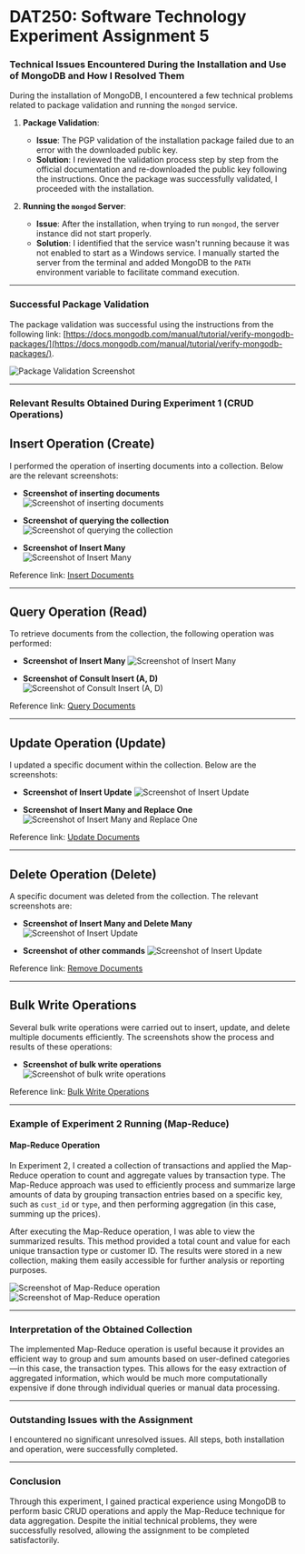 # DAT250: Software Technology Experiment Assignment 5

### Technical Issues Encountered During the Installation and Use of MongoDB and How I Resolved Them

During the installation of MongoDB, I encountered a few technical problems related to package validation and running the `mongod` service.

1. **Package Validation**:
   - **Issue**: The PGP validation of the installation package failed due to an error with the downloaded public key.
   - **Solution**: I reviewed the validation process step by step from the official documentation and re-downloaded the public key following the instructions. Once the package was successfully validated, I proceeded with the installation.

2. **Running the `mongod` Server**:
   - **Issue**: After the installation, when trying to run `mongod`, the server instance did not start properly.
   - **Solution**: I identified that the service wasn't running because it was not enabled to start as a Windows service. I manually started the server from the terminal and added MongoDB to the `PATH` environment variable to facilitate command execution.

---

### Successful Package Validation

The package validation was successful using the instructions from the following link: [https://docs.mongodb.com/manual/tutorial/verify-mongodb-packages/](https://docs.mongodb.com/manual/tutorial/verify-mongodb-packages/).

![Package Validation Screenshot](https://github.com/NachoAlcaldeT/DAT250/blob/main/Assignment5/Screenshots_Assignment5/MongoDB-True_screenshot.png)

---

### Relevant Results Obtained During Experiment 1 (CRUD Operations)

## Insert Operation (Create)
I performed the operation of inserting documents into a collection. Below are the relevant screenshots:

- **Screenshot of inserting documents**
![Screenshot of inserting documents](https://github.com/NachoAlcaldeT/DAT250/blob/main/Assignment5/Screenshots_Assignment5/Captura1-A%C3%B1adirDocumentos.png)

- **Screenshot of querying the collection**
 ![Screenshot of querying the collection](https://github.com/NachoAlcaldeT/DAT250/blob/main/Assignment5/Screenshots_Assignment5/Captura3-ConsultarCollection.png)

- **Screenshot of Insert Many**  
![Screenshot of Insert Many](https://github.com/NachoAlcaldeT/DAT250/blob/main/Assignment5/Screenshots_Assignment5/Captura4-InsertMany.png)

Reference link: [Insert Documents](https://docs.mongodb.com/manual/tutorial/insert-documents/)

---

## Query Operation (Read)
To retrieve documents from the collection, the following operation was performed:

- **Screenshot of Insert Many**
![Screenshot of Insert Many](https://github.com/NachoAlcaldeT/DAT250/blob/main/Assignment5/Screenshots_Assignment5/Captura8-InsertMany2.0.png)

- **Screenshot of Consult Insert (A, D)**  
![Screenshot of Consult Insert (A, D)](https://github.com/NachoAlcaldeT/DAT250/blob/main/Assignment5/Screenshots_Assignment5/Captura11-ConsultarInsert(A%2C%20D).png)

Reference link: [Query Documents](https://docs.mongodb.com/manual/tutorial/query-documents/)

---

## Update Operation (Update)
I updated a specific document within the collection. Below are the screenshots:

- **Screenshot of Insert Update**
![Screenshot of Insert Update](https://github.com/NachoAlcaldeT/DAT250/blob/main/Assignment5/Screenshots_Assignment5/Captura13-InsertUpdate.png)
  
- **Screenshot of Insert Many and Replace One**  
![Screenshot of Insert Many and Replace One](https://github.com/NachoAlcaldeT/DAT250/blob/main/Assignment5/Screenshots_Assignment5/Captura14-InsertManyReplaceOne.png)

Reference link: [Update Documents](https://docs.mongodb.com/manual/tutorial/update-documents/)

---

## Delete Operation (Delete)
A specific document was deleted from the collection. The relevant screenshots are:

- **Screenshot of Insert Many and Delete Many**
![Screenshot of Insert Update](https://github.com/NachoAlcaldeT/DAT250/blob/main/Assignment5/Screenshots_Assignment5/Captura15-InsertManyDeleteMany.png)  

- **Screenshot of other commands**
![Screenshot of Insert Update](https://github.com/NachoAlcaldeT/DAT250/blob/main/Assignment5/Screenshots_Assignment5/Captura16-ComandosAdicionales.png)  

Reference link: [Remove Documents](https://docs.mongodb.com/manual/tutorial/remove-documents/)

---

## Bulk Write Operations
Several bulk write operations were carried out to insert, update, and delete multiple documents efficiently. The screenshots show the process and results of these operations:

- **Screenshot of bulk write operations**  
![Screenshot of bulk write operations](https://github.com/NachoAlcaldeT/DAT250/blob/main/Assignment5/Screenshots_Assignment5/Captura17-Bulk%20Write.png)  

Reference link: [Bulk Write Operations](https://docs.mongodb.com/manual/core/bulk-write-operations/)

---

### Example of Experiment 2 Running (Map-Reduce)

#### **Map-Reduce Operation**

In Experiment 2, I created a collection of transactions and applied the Map-Reduce operation to count and aggregate values by transaction type. The Map-Reduce approach was used to efficiently process and summarize large amounts of data by grouping transaction entries based on a specific key, such as `cust_id` or `type`, and then performing aggregation (in this case, summing up the prices).

After executing the Map-Reduce operation, I was able to view the summarized results. This method provided a total count and value for each unique transaction type or customer ID. The results were stored in a new collection, making them easily accessible for further analysis or reporting purposes.

![Screenshot of Map-Reduce operation](https://github.com/NachoAlcaldeT/DAT250/blob/main/Assignment5/Screenshots_Assignment5/captura2-exp2.png)
![Screenshot of Map-Reduce operation](https://github.com/NachoAlcaldeT/DAT250/blob/main/Assignment5/Screenshots_Assignment5/captura1-exp2.png)

---

### Interpretation of the Obtained Collection

The implemented Map-Reduce operation is useful because it provides an efficient way to group and sum amounts based on user-defined categories—in this case, the transaction types. This allows for the easy extraction of aggregated information, which would be much more computationally expensive if done through individual queries or manual data processing.

---

### Outstanding Issues with the Assignment

I encountered no significant unresolved issues. All steps, both installation and operation, were successfully completed.

---

### Conclusion

Through this experiment, I gained practical experience using MongoDB to perform basic CRUD operations and apply the Map-Reduce technique for data aggregation. Despite the initial technical problems, they were successfully resolved, allowing the assignment to be completed satisfactorily.
